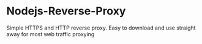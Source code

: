 # Nodejs-Reverse-Proxy
Simple HTTPS and HTTP reverse proxy. Easy to download and use straight away for most web traffic proxying

